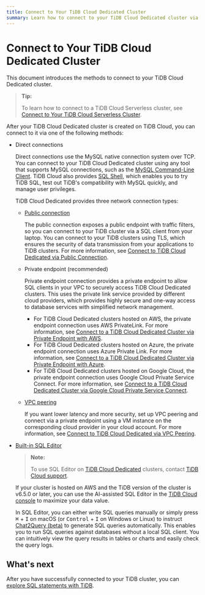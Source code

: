 ```yaml
---
title: Connect to Your TiDB Cloud Dedicated Cluster
summary: Learn how to connect to your TiDB Cloud Dedicated cluster via different methods.
---
```


# Connect to Your TiDB Cloud Dedicated Cluster

This document introduces the methods to connect to your TiDB Cloud Dedicated cluster.

> **Tip:**
>
> To learn how to connect to a TiDB Cloud Serverless cluster, see [Connect to Your TiDB Cloud Serverless Cluster](/tidb-cloud/connect-to-tidb-cluster-serverless.md).

After your TiDB Cloud Dedicated cluster is created on TiDB Cloud, you can connect to it via one of the following methods:

- Direct connections

    Direct connections use the MySQL native connection system over TCP. You can connect to your TiDB Cloud Dedicated cluster using any tool that supports MySQL connections, such as the [MySQL Command-Line Client](https://dev.mysql.com/doc/refman/8.0/en/mysql.html). TiDB Cloud also provides [SQL Shell](/tidb-cloud/connect-via-sql-shell.md), which enables you to try TiDB SQL, test out TiDB's compatibility with MySQL quickly, and manage user privileges.

    TiDB Cloud Dedicated provides three network connection types:

    - [Public connection](/tidb-cloud/connect-via-standard-connection.md)

        The public connection exposes a public endpoint with traffic filters, so you can connect to your TiDB cluster via a SQL client from your laptop. You can connect to your TiDB clusters using TLS, which ensures the security of data transmission from your applications to TiDB clusters. For more information, see [Connect to TiDB Cloud Dedicated via Public Connection](/tidb-cloud/connect-via-standard-connection.md).

    - Private endpoint (recommended)

        Private endpoint connection provides a private endpoint to allow SQL clients in your VPC to securely access TiDB Cloud Dedicated clusters. This uses the private link service provided by different cloud providers, which provides highly secure and one-way access to database services with simplified network management.

        - For TiDB Cloud Dedicated clusters hosted on AWS, the private endpoint connection uses AWS PrivateLink. For more information, see [Connect to a TiDB Cloud Dedicated Cluster via Private Endpoint with AWS](/tidb-cloud/set-up-private-endpoint-connections.md).
        - For TiDB Cloud Dedicated clusters hosted on Azure, the private endpoint connection uses Azure Private Link. For more information, see [Connect to a TiDB Cloud Dedicated Cluster via Private Endpoint with Azure](/tidb-cloud/set-up-private-endpoint-connections-on-azure.md).
        - For TiDB Cloud Dedicated clusters hosted on Google Cloud, the private endpoint connection uses Google Cloud Private Service Connect. For more information, see [Connect to a TiDB Cloud Dedicated Cluster via Google Cloud Private Service Connect](/tidb-cloud/set-up-private-endpoint-connections-on-google-cloud.md).

    - [VPC peering](/tidb-cloud/set-up-vpc-peering-connections.md)

        If you want lower latency and more security, set up VPC peering and connect via a private endpoint using a VM instance on the corresponding cloud provider in your cloud account. For more information, see [Connect to TiDB Cloud Dedicated via VPC Peering](/tidb-cloud/set-up-vpc-peering-connections.md).

- [Built-in SQL Editor](/tidb-cloud/explore-data-with-chat2query.md)

    > **Note:**
    >
    > To use SQL Editor on [TiDB Cloud Dedicated](/tidb-cloud/select-cluster-tier.md#tidb-cloud-dedicated) clusters, contact [TiDB Cloud support](/tidb-cloud/tidb-cloud-support.md).

    If your cluster is hosted on AWS and the TiDB version of the cluster is v6.5.0 or later, you can use the AI-assisted SQL Editor in the [TiDB Cloud console](https://tidbcloud.com/) to maximize your data value.

    In SQL Editor, you can either write SQL queries manually or simply press <kbd>⌘</kbd> + <kbd>I</kbd> on macOS (or <kbd>Control</kbd> + <kbd>I</kbd> on Windows or Linux) to instruct [Chat2Query (beta)](/tidb-cloud/tidb-cloud-glossary.md#chat2query) to generate SQL queries automatically. This enables you to run SQL queries against databases without a local SQL client. You can intuitively view the query results in tables or charts and easily check the query logs.

## What's next

After you have successfully connected to your TiDB cluster, you can [explore SQL statements with TiDB](/basic-sql-operations.md).
